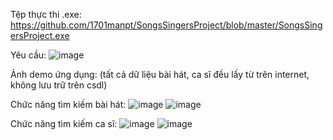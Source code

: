 Tệp thực thi .exe: https://github.com/1701manpt/SongsSingersProject/blob/master/SongsSingersProject.exe

Yêu cầu:
![image](https://github.com/1701manpt/SongsSingersProject/assets/76032325/0499ca5e-258f-46fe-9108-008c71e8a6d1)

Ảnh demo ứng dụng: (tất cả dữ liệu bài hát, ca sĩ đều lấy từ trên internet, không lưu trữ trên csdl)

Chức năng tìm kiếm bài hát:
![image](https://github.com/1701manpt/SongsSingersProject/assets/76032325/731487df-3eaf-4259-b322-e088dcf31b4b)
![image](https://github.com/1701manpt/SongsSingersProject/assets/76032325/53dac976-70a2-43d9-9b71-3d0b0e2bbf62)

Chức năng tìm kiếm ca sĩ:
![image](https://github.com/1701manpt/SongsSingersProject/assets/76032325/d54d1ad7-ccd2-4754-8b3f-16ce7384af3d)
![image](https://github.com/1701manpt/SongsSingersProject/assets/76032325/edcfbd3a-b64c-4e9d-8b34-abea25aac0bc)
